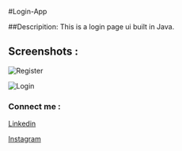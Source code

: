#Login-App

##Descripition:
This is a login page ui built in Java.

## Screenshots :
![Register](https://user-images.githubusercontent.com/89861517/143281868-27fccfaf-dda8-4111-b80c-78a822a6fca4.jpeg)


![Login](https://user-images.githubusercontent.com/89861517/143281890-7594d683-6780-4473-b460-ea9aa598ae41.jpeg)


### Connect me : 
[Linkedin](https://www.linkedin.com/in/nirdesh-devadiya-55b408209)

[Instagram](https://instagram.com/nirdesh_devadiya)

